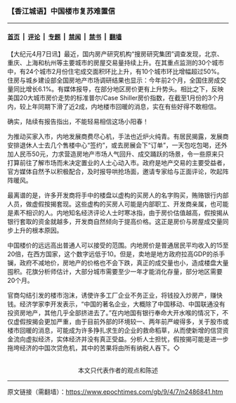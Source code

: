 ### 【香江城语】中国楼市复苏难置信

---

#### [首页](../../../..?n2486841) &nbsp;|&nbsp; [评论](../../../../../epoch-comment?n2486841) &nbsp;|&nbsp; [专题](../../../../../epoch-special?n2486841) &nbsp;|&nbsp; [禁闻](../../../../../epoch-news?n2486841) &nbsp;|&nbsp; [禁书](../../../../../books?n2486841) &nbsp;|&nbsp; [翻墙](https://github.com/gfw-breaker/nogfw/blob/master/README.md?n2486841)


<div class="post_content" id="artbody" itemprop="articleBody">
 <!-- article content begin -->
 <p>
  【大纪元4月7日讯】最近，国内房产研究机构“搜房研究集团”调查发现，北京、重庆、上海和杭州等主要城市的房屋交易量持续上升。在其重点监测的30个城市中，有24个城市2月份住宅成交面积环比上升，有10个城市环比增幅超过50%。住房与城乡建设部全国房地产市场调研结果也显示：今年前2个月，全国住房成交量同比增长6.1%。有媒体报导，在部分地区房价更有上升势头。相比之下，反映美国20大城市房价走势的标准普尔/Case Shiller房价指数，在截至1月份的3个月内，较上年同期下滑了近2成，内地楼市回暖的消息，实在有些好得不敢相信。
 </p>
 <p>
  确实，陆续有报告指出，不能轻易相信这场小阳春！
 </p>
 <p>
  为推动买家入市，内地发展商费尽心机，手法也近炉火纯青。有居民揭露，发展商安排退休人士去几个售楼中心“签约”，或去房展会下“订单”，一天包吃包喝，还外加人民币50元，力求营造房地产市场人气回升、成交踊跃的场景，令一些原来只打算前往了解市场而未决定置业的人士心动入市。政府是地产交易的主要受益者，官方媒体自然予以积极配合，及时报导哄抢场面，邀请专家给与正面评论，吹起阵阵暖风。
 </p>
 <p>
  最离谱的是，许多开发商将手中的楼盘以虚构的买房人的名字购买，贿赂银行内部人员，做虚假按揭套现。这些虚构的买房人可能是内部职工、开发商亲属，也可能是素不相识的人。内地知名经济评论人士时寒冰指，由于房价估值越高，假按揭从银行套取的资金就越多，开发商自然倾向于提高价格。这正是房价与房屋成交量同步上升的根本原因。
 </p>
 <p>
  中国楼价的远远高出普通人可以接受的范围。内地房价是普通居民平均收入的15至20倍，在西方国家，这个数字远低于10。但是，卖地是地方政府拉高GDP的杀手镧，政府不减地价，房地产的价格也不会下跌，真正的成交量也小，造成楼盘大量囤积。花旗分析师估计，大部分城市需要至少一年才能消化存量，部分地区需要20个月。
 </p>
 <p>
  官商勾结引发的楼市泡沫，诱使许多工厂企业不务正业，将钱投入炒房产，赚快钱。经济学家李开发表示，“中国的著名企业，大概除了中国移动、中国联通没有投资房地产，其他几乎全部挤进去了。”在内地国有银行奉命大开水喉的情况下，不仅虚假按揭会更加严重，由于目前外部的环境较一、两年前严峻得多，关于股市或楼市回暖的消息，可能成为许多挣扎求生的企业的救命稻草，从而使新增的信贷资金流向虚拟经济，实体经济并没有真正受益。分析人士担忧，假按揭可能是进一步拖垮经济的中国次贷危机，其中的苦果将由所有纳税人吞下。◇
  <br/>
  <font color="#ffffff">
   (http://www.dajiyuan.com)
  </font>
  <br/>
  <center>
   <font class="GY16">
    本文只代表作者的观点和陈述
   </font>
  </center>
 </p>
 <!-- article content end -->
 <div id="below_article_ad">
 </div>
</div>


---

原文链接（需翻墙）：https://www.epochtimes.com/gb/9/4/7/n2486841.htm